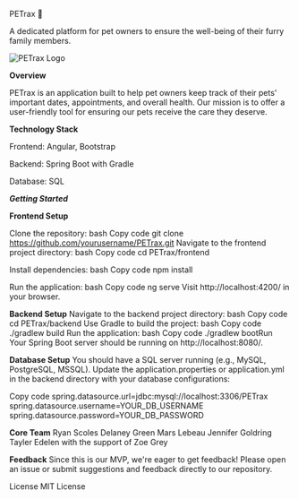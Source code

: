 PETrax :paw_prints:

A dedicated platform for pet owners to ensure the well-being of their furry family members.

![PETrax Logo](petrax-frontend/src/assets/logos/PETraxlogo.png)

**Overview**

PETrax is an application built to help pet owners keep track of their pets' important dates, appointments, and overall health. Our mission is to offer a user-friendly tool for ensuring our pets receive the care they deserve.

**Technology Stack**

Frontend: 
Angular, Bootstrap

Backend: 
Spring Boot with Gradle

Database: 
SQL

***Getting Started***

**Frontend Setup**

Clone the repository:
bash
Copy code
git clone https://github.com/yourusername/PETrax.git
Navigate to the frontend project directory:
bash
Copy code
cd PETrax/frontend

Install dependencies:
bash
Copy code
npm install

Run the application:
bash
Copy code
ng serve
Visit http://localhost:4200/ in your browser.

**Backend Setup**
Navigate to the backend project directory:
bash
Copy code
cd PETrax/backend
Use Gradle to build the project:
bash
Copy code
./gradlew build
Run the application:
bash
Copy code
./gradlew bootRun
Your Spring Boot server should be running on http://localhost:8080/.

**Database Setup**
You should have a SQL server running (e.g., MySQL, PostgreSQL, MSSQL).
Update the application.properties or application.yml in the backend directory with your database configurations:

Copy code
spring.datasource.url=jdbc:mysql://localhost:3306/PETrax
spring.datasource.username=YOUR_DB_USERNAME
spring.datasource.password=YOUR_DB_PASSWORD


**Core Team**
Ryan Scoles
Delaney Green
Mars Lebeau
Jennifer Goldring
Tayler Edelen
with the support of Zoe Grey

**Feedback**
Since this is our MVP, we're eager to get feedback! Please open an issue or submit suggestions and feedback directly to our repository.

License
MIT License
